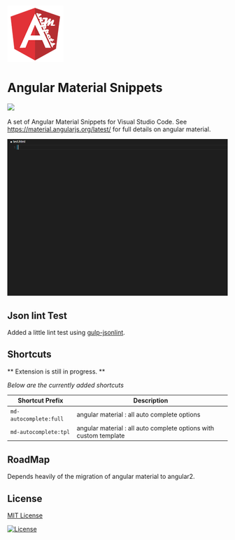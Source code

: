 ![](images/icon.png)

# Angular Material Snippets

<img src="https://gerdi.visualstudio.com/DefaultCollection/_apis/public/build/definitions/1f9f9a18-b192-4a1e-aee8-858193d76db5/2/badge">

A set of Angular Material Snippets for Visual Studio Code. See https://material.angularjs.org/latest/ for full details on angular material.

![](images/example.gif)

## Json lint Test
Added a little lint test using  [gulp-jsonlint](https://www.npmjs.com/package/gulp-jsonlint).

## Shortcuts

** Extension is still in progress. **

*Below are the currently added shortcuts*

|Shortcut Prefix | Description|
|---|---|
|`md-autocomplete:full` | angular material : all auto complete options|
|`md-autocomplete:tpl` | angular material : all auto complete options with custom template|

## RoadMap
Depends heavily of the migration of angular material to angular2.

## License

[MIT License] 

[![License][license-badge]][MIT License]

[MIT License]: http://en.wikipedia.org/wiki/MIT_License
[license-badge]: https://img.shields.io/badge/license-MIT-blue.svg
